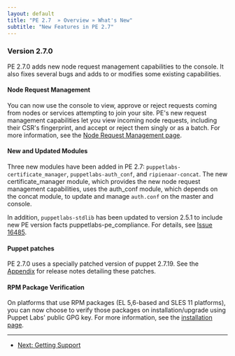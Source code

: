 ```yaml
---
layout: default
title: "PE 2.7  » Overview » What's New"
subtitle: "New Features in PE 2.7"
---
```

### Version 2.7.0
PE 2.7.0 adds new node request management capabilities to the console. It also fixes several bugs and adds to or modifies some existing capabilities. 

#### Node Request Management

You can now use the console to view, approve or reject requests coming from nodes or services attempting to join your site. PE's new request management capabilities let you view incoming node requests, including their CSR's fingerprint, and accept or reject them singly or as a batch. For more information, see the [Node Request Management page](./console_cert_mgmt.html). 

#### New and Updated Modules
Three new modules have been added in PE 2.7: `puppetlabs-certificate_manager`, `puppetlabs-auth_conf`, and `ripienaar-concat`. The new certificate_manager module, which provides the new node request management capabilities, uses the auth_conf module, which depends on the concat module, to update and manage `auth.conf` on the master and console.

In addition, `puppetlabs-stdlib` has been updated to version 2.5.1 to include new PE version facts puppetlabs-pe_compliance. For details, see [Issue 16485](http://projects.puppetlabs.com/issues/16485).

#### Puppet patches
PE 2.7.0 uses a specially patched version of puppet 2.7.19.  See the [Appendix](appendix.html) for release notes detailing these patches.


#### RPM Package Verification
On platforms that use RPM packages (EL 5,6-based and SLES 11 platforms), you can now choose to verify those packages on installation/upgrade using Puppet Labs' public GPG key. For more information, see the [installation page](http://docs.puppetlabs.com/pe/2.7/install_basic.html).


* * * 

- [Next: Getting Support](./overview_getting_support.html)
